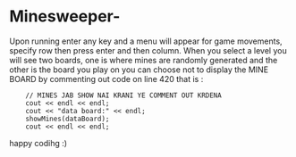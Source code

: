 # Minesweeper-
Upon running enter any key and a menu will appear for game movements, specify row then press enter and then column.
When you select a level you will see two boards, one is where mines are randomly generated and the other is the board you play on
you can choose not to display the MINE BOARD by commenting out code on line 420 that is :

		// MINES JAB SHOW NAI KRANI YE COMMENT OUT KRDENA
		cout << endl << endl;
		cout << "data board:" << endl;
		showMines(dataBoard);
		cout << endl << endl;

  happy codihg :)
